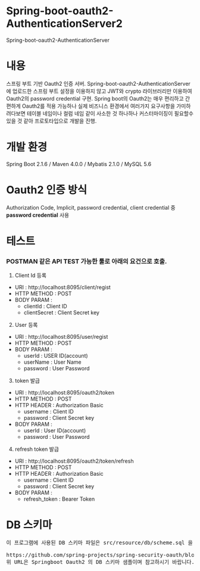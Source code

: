 # Spring-boot-oauth2-AuthenticationServer2
Spring-boot-oauth2-AuthenticationServer

# 내용
스프링 부트 기반 Oauth2 인증 서버.
Spring-boot-oauth2-AuthenticationServer 에 업로드한 스프링 부트 설정을 이용하지 않고
JWT와 crypto 라이브러리만 이용하여 Oauth2의 password credential 구현.
Spring boot의 Oauth2는 매우 편리하고 간편하게 Oauth2를 적용 가능하나 실제 비즈니스 환경에서
여러가지 요구사항을 가미하려다보면 테이블 네임이나 컬럼 네임 같이 사소한 것 하나하나 커스터마이징이 필요할수있을 것 같아
프로토타입으로 개발을 진행.

# 개발 환경
Spring Boot 2.1.6 / Maven 4.0.0 / Mybatis 2.1.0 / MySQL 5.6

# Oauth2 인증 방식 
Authorization Code, Implicit, password credential, client credential 중 __password credential__ 사용

# 테스트
### POSTMAN 같은 API TEST 가능한 툴로 아래의 요건으로 호출.

1. Client Id 등록
* URI : http://localhost:8095/client/regist
* HTTP METHOD : POST
* BODY PARAM  : 
  * clientId : Client ID
  * clientSecret : Client Secret key

2. User 등록
* URI : http://localhost:8095/user/regist
* HTTP METHOD : POST
* BODY PARAM  : 
  * userId : USER ID(account)
  * userName : User Name
  * password : User Password

3. token 발급
* URI : http://localhost:8095/oauth2/token
* HTTP METHOD : POST
* HTTP HEADER : Authorization Basic
  * username : Client ID
  * password : Client Secret key
* BODY PARAM  : 
  * userId : User ID(account)
  * password : User Password
 
4. refresh token 발급
* URI : http://localhost:8095/oauth2/token/refresh 
* HTTP METHOD : POST 
* HTTP HEADER : Authorization Basic
  * username : Client ID
  * password : Client Secret key
* BODY PARAM  : 
  * refresh_token : Bearer Token
  
# DB 스키마
<pre>
이 프로그램에 사용된 DB 스키마 파일은 src/resource/db/scheme.sql 을 참고해주세요.

https://github.com/spring-projects/spring-security-oauth/blob/master/spring-security-oauth2/src/test/resources/schema.sql
위 URL은 Springboot Oauth2 의 DB 스키마 샘플이며 참고하시기 바랍니다.
</pre>

